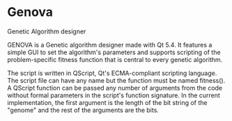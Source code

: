 # Genova
Genetic Algorithm designer

GENOVA is a Genetic algorithm designer made with Qt 5.4. It features a simple GUI to set the algorithm's parameters and supports scripting of the problem-specific fitness function that is central to every genetic algorithm. 

The script is written in QScript, Qt's ECMA-compliant scripting language. The script file can have any name but the function must be named fitness(). A QScript function can be passed any number of arguments from the code without formal parameters in the script's function signature. In the current implementation, the first argument is the length of the bit string of the "genome" and the rest of the arguments are the bits.
